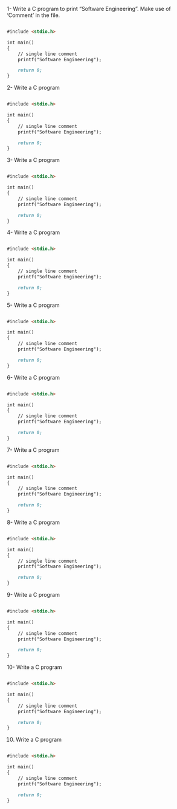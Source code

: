 1- Write a C program to print “Software Engineering”. Make use of ‘Comment’ in the file.

```markdown

#include <stdio.h>

int main()
{
    // single line comment
    printf("Software Engineering");

    return 0;
}

```

2- Write a C program 

```markdown

#include <stdio.h>

int main()
{
    // single line comment
    printf("Software Engineering");

    return 0;
}

```

3- Write a C program 

```markdown

#include <stdio.h>

int main()
{
    // single line comment
    printf("Software Engineering");

    return 0;
}

```

4- Write a C program 

```markdown

#include <stdio.h>

int main()
{
    // single line comment
    printf("Software Engineering");

    return 0;
}

```

5- Write a C program 

```markdown

#include <stdio.h>

int main()
{
    // single line comment
    printf("Software Engineering");

    return 0;
}

```

6- Write a C program 

```markdown

#include <stdio.h>

int main()
{
    // single line comment
    printf("Software Engineering");

    return 0;
}

```

7- Write a C program 

```markdown

#include <stdio.h>

int main()
{
    // single line comment
    printf("Software Engineering");

    return 0;
}

```

8- Write a C program 

```markdown

#include <stdio.h>

int main()
{
    // single line comment
    printf("Software Engineering");

    return 0;
}

```

9- Write a C program 

```markdown

#include <stdio.h>

int main()
{
    // single line comment
    printf("Software Engineering");

    return 0;
}

```

10- Write a C program 

```markdown

#include <stdio.h>

int main()
{
    // single line comment
    printf("Software Engineering");

    return 0;
}

```

10. Write a C program 

```markdown

#include <stdio.h>

int main()
{
    // single line comment
    printf("Software Engineering");

    return 0;
}

```
